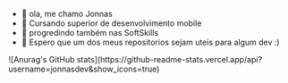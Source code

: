 - 👋 ola, me chamo Jonnas
- 👀 Cursando superior de desenvolvimento mobile
- 🌱 progredindo também nas SoftSkills
- 💞️ Espero que um dos meus repositorios sejam uteis para algum dev :)

<div>	
 ![Anurag's GitHub stats](https://github-readme-stats.vercel.app/api?username=jonnasdev&show_icons=true)
</div>

